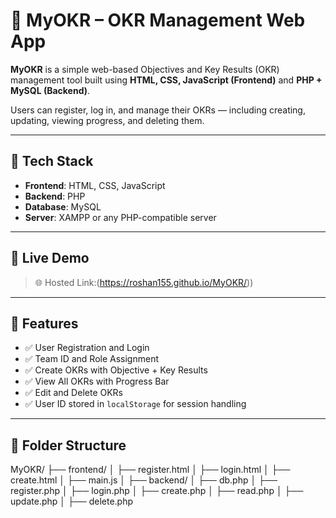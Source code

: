 # 🚀 MyOKR – OKR Management Web App

**MyOKR** is a simple web-based Objectives and Key Results (OKR) management tool built using **HTML, CSS, JavaScript (Frontend)** and **PHP + MySQL (Backend)**.

Users can register, log in, and manage their OKRs — including creating, updating, viewing progress, and deleting them.

---

## 🧰 Tech Stack

- **Frontend**: HTML, CSS, JavaScript
- **Backend**: PHP
- **Database**: MySQL
- **Server**: XAMPP or any PHP-compatible server

---

## 🔗 Live Demo

> 🌐 Hosted Link:(https://roshan155.github.io/MyOKR/))

---

## 🔐 Features

- ✅ User Registration and Login
- ✅ Team ID and Role Assignment
- ✅ Create OKRs with Objective + Key Results
- ✅ View All OKRs with Progress Bar
- ✅ Edit and Delete OKRs
- ✅ User ID stored in `localStorage` for session handling

---

## 📁 Folder Structure

MyOKR/
├── frontend/
│ ├── register.html
│ ├── login.html
│ ├── create.html
│ ├── main.js
│
├── backend/
│ ├── db.php
│ ├── register.php
│ ├── login.php
│ ├── create.php
│ ├── read.php
│ ├── update.php
│ ├── delete.php
